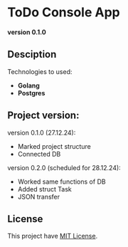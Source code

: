 # ToDo Console App
**version 0.1.0**

## Desciption
Technologies to used:
  - **Golang**    
  - **Postgres**

## Project version:
  version 0.1.0 (27.12.24):
  - Marked project structure
  - Connected DB

  version 0.2.0 (scheduled for 28.12.24):
  - Worked same functions of DB
  - Added struct Task
  - JSON transfer

## License
This project have [MIT License](LICENSE).

